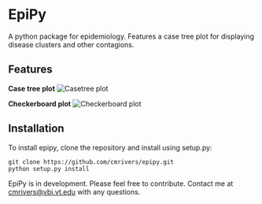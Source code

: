 EpiPy
========
A python package for epidemiology. Features a case tree plot for displaying disease clusters and other contagions.

Features
------------
**Case tree plot**
![Casetree plot](http://github.com/cmrivers/epipy/blob/master/figs/test_casetree.png?raw=true)

**Checkerboard plot**
![Checkerboard plot](https://github.com/cmrivers/epipy/blob/master/figs/test_checkerboard.png?raw=true)


Installation
------------
To install epipy, clone the repository and install using setup.py:

    git clone https://github.com/cmrivers/epipy.git
    python setup.py install

EpiPy is in development. Please feel free to contribute. Contact me at cmrivers@vbi.vt.edu with any questions.

